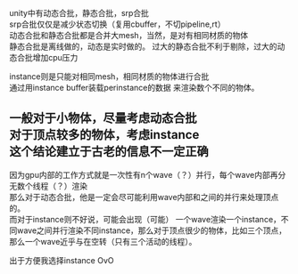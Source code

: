 unity中有动态合批，静态合批，srp合批    
srp合批仅仅是减少状态切换（复用cbuffer，不切pipeline,rt）    
动态合批和静态合批都是合并大mesh，当然，是对有相同材质的物体         
静态合批是离线做的，动态是实时做的。
过大的静态合批不利于剔除，过大的动态合批增加cpu压力        

instance则是只能对相同mesh，相同材质的物体进行合批   
通过用instance buffer装载perinstance的数据 来渲染数个不同的物体。      

一般对于小物体，尽量考虑动态合批     
对于顶点较多的物体，考虑instance    
这个结论建立于古老的信息不一定正确
 ---    
因为gpu内部的工作方式就是一次性有n个wave（？）并行，每个wave内部再分无数个线程（？）渲染   
那么对于动态合批，他是一定会尽可能利用wave内部和之间的并行来处理顶点的。   
而对于instance则不好说，可能会出现（可能） 一个wave渲染一个instance，不同wave之间并行渲染不同instance，那么对于顶点很少的物体，比如三个顶点，那么一个wave近乎与在空转（只有三个活动的线程）。       

出于方便我选择instance OvO